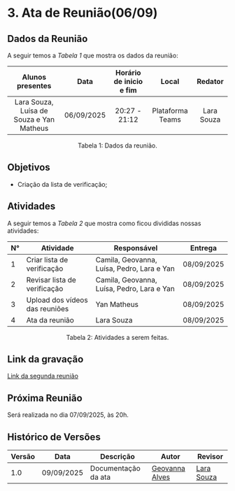 # 3. Ata de Reunião(06/09)

## Dados da Reunião

A seguir temos a <i>Tabela 1</i> que mostra os dados da reunião:

|                                     Alunos presentes                                     |    Data    | Horário de inicio e fim |      Local       | Redator |
| :--------------------------------------------------------------------------------------: | :--------: | :---------------------: | :--------------: | :--------------: |
| Lara Souza, Luísa de Souza e Yan Matheus | 06/09/2025 |      20:27 - 21:12      | Plataforma Teams | Lara Souza |
<figcaption align="center">Tabela 1: Dados da reunião.</figcaption>

## Objetivos

- Criação da lista de verificação;


## Atividades

A seguir temos a <i>Tabela 2</i> que mostra como ficou divididas nossas atividades:

| N°| Atividade | Responsável | Entrega |
| ---- | ---- | ---- | ---- | 
| 1 | Criar lista de verificação |  Camila, Geovanna, Luísa, Pedro, Lara e Yan | 08/09/2025 |
| 2 | Revisar lista de verificação |  Camila, Geovanna, Luísa, Pedro, Lara e Yan | 08/09/2025 |
| 3| Upload dos vídeos das reuniões | Yan Matheus| 08/09/2025|
| 4| Ata da reunião | Lara Souza | 08/09/2025|
<figcaption align="center">Tabela 2: Atividades a serem feitas.</figcaption>

## Link da gravação

[Link da segunda reunião]()

## Próxima Reunião

Será realizada no dia 07/09/2025, às 20h.

## Histórico de Versões

| Versão | Data       | Descrição               | Autor                                                     | Revisor                                                 |
|--------|------------|------------------------|-----------------------------------------------------------|--------------------------------------------------------|
| 1.0    | 09/09/2025 | Documentação da ata     | [Geovanna Alves](https://github.com/GeovannaUmbelino)     | [Lara Souza](https://github.com/mel14-hub)                  |

